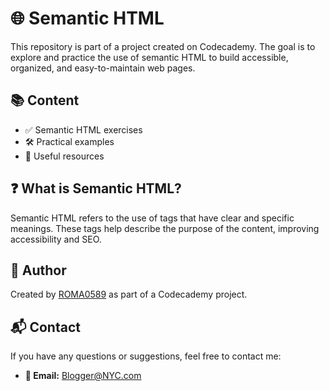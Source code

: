 # 🌐 Semantic HTML

This repository is part of a project created on Codecademy. The goal is to explore and practice the use of semantic HTML to build accessible, organized, and easy-to-maintain web pages.

## 📚 Content

- ✅ Semantic HTML exercises
- 🛠️ Practical examples
- 🔗 Useful resources

## ❓ What is Semantic HTML?

Semantic HTML refers to the use of tags that have clear and specific meanings. These tags help describe the purpose of the content, improving accessibility and SEO.

## 👤 Author

Created by [ROMA0589](https://github.com/ROMA0589) as part of a Codecademy project.

## 📬 Contact

If you have any questions or suggestions, feel free to contact me:
- **📧 Email:** Blogger@NYC.com
